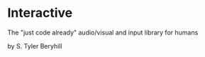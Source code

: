# Interactive

The "just code already" audio/visual and input library for humans

by S. Tyler Beryhill
